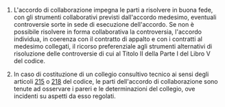 1. L'accordo di collaborazione impegna le parti a risolvere in buona fede, con gli strumenti collaborativi previsti dall'accordo medesimo, eventuali controversie sorte in sede di esecuzione dell'accordo. Se non è possibile risolvere in forma collaborativa la controversia, l'accordo individua, in coerenza con il contratto di appalto e con i contratti al medesimo collegati, il ricorso preferenziale agli strumenti alternativi di risoluzione delle controversie di cui al Titolo II della Parte I del Libro V del codice.

2. ln caso di costituzione di un collegio consultivo tecnico ai sensi degli articoli [215](/articolo-215/2) o [218](/articolo-218/1) del codice, le parti dell'accordo di collaborazione sono tenute ad osservare i pareri e le determinazioni del collegio, ove incidenti su aspetti da esso regolati.